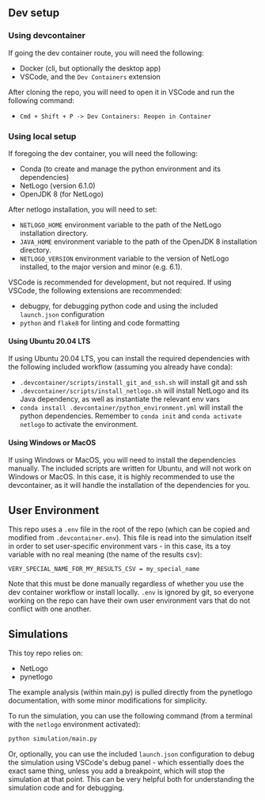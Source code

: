 ## Dev setup

### Using devcontainer

If going the dev container route, you will need the following:

- Docker (cli, but optionally the desktop app)
- VSCode, and the `Dev Containers` extension

After cloning the repo, you will need to open it in VSCode and run the following command:

- `Cmd + Shift + P -> Dev Containers: Reopen in Container`

### Using local setup

If foregoing the dev container, you will need the following:

- Conda (to create and manage the python environment and its dependencies)
- NetLogo (version 6.1.0)
- OpenJDK 8 (for NetLogo)

After netlogo installation, you will need to set:

- `NETLOGO_HOME` environment variable to the path of the NetLogo installation directory.
- `JAVA_HOME` environment variable to the path of the OpenJDK 8 installation directory.
- `NETLOGO_VERSION` environment variable to the version of NetLogo installed, to the major version and minor (e.g. 6.1).

VSCode is recommended for development, but not required. If using VSCode, the following extensions are recommended:

- debugpy, for debugging python code and using the included `launch.json` configuration
- `python` and `flake8` for linting and code formatting

#### Using Ubuntu 20.04 LTS

If using Ubuntu 20.04 LTS, you can install the required dependencies with the following included workflow (assuming you already have conda):

- `.devcontainer/scripts/install_git_and_ssh.sh` will install git and ssh
- `.devcontainer/scripts/install_netlogo.sh` will install NetLogo and its Java dependency, as well as instantiate the relevant env vars
- `conda install .devcontainer/python_environment.yml` will install the python dependencies. Remember to `conda init` and `conda activate netlogo` to activate the environment.

#### Using Windows or MacOS

If using Windows or MacOS, you will need to install the dependencies manually. The included scripts are written for Ubuntu, and will not work on Windows or MacOS. In this case, it is highly recommended to use the devcontainer, as it will handle the installation of the dependencies for you.

## User Environment

This repo uses a `.env` file in the root of the repo (which can be copied and modified from `.devcontainer.env`). This file is read into the simulation itself in order to set user-specific environment vars - in this case, its a toy variable with no real meaning (the name of the results csv):

```
VERY_SPECIAL_NAME_FOR_MY_RESULTS_CSV = my_special_name
```

Note that this must be done manually regardless of whether you use the dev container workflow or install locally. `.env` is ignored by git, so everyone working on the repo can have their own user environment vars that do not conflict with one another.

## Simulations

This toy repo relies on:

- NetLogo
- pynetlogo

The example analysis (within main.py) is pulled directly from the pynetlogo documentation, with some minor modifications for simplicity.

To run the simulation, you can use the following command (from a terminal with the `netlogo` environment activated):

```bash
python simulation/main.py
```

Or, optionally, you can use the included `launch.json` configuration to debug the simulation using VSCode's debug panel - which essentially does the exact same thing, unless you add a breakpoint, which will stop the simulation at that point. This can be very helpful both for understanding the simulation code and for debugging.
